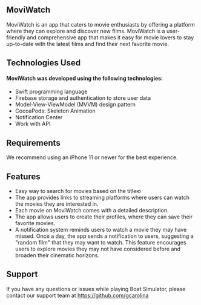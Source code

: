 ## MoviWatch
MoviWatch is an app that caters to movie enthusiasts by offering a platform where they can explore and discover new films. MoviWatch is a user-friendly and comprehensive app that makes it easy for movie lovers to stay up-to-date with the latest films and find their next favorite movie.

## Technologies Used
#### MoviWatch was developed using the following technologies:
- Swift programming language
- Firebase storage and authentication to store user data
- Model-View-ViewModel (MVVM) design pattern
- CocoaPods: Skeleton Animation
- Notification Center
- Work with API

## Requirements
We recommend using an iPhone 11 or newer for the best experience.

## Features
- Easy way to search for movies based on the titleю
- The app provides links to streaming platforms where users can watch the movies they are interested in.
- Each movie on MoviWatch comes with a detailed description.
- The app allows users to create their profiles, where they can save their favorite movies.
- A notification system reminds users to watch a movie they may have missed. Once a day, the app sends a notification to users, suggesting a "random film" that they may want to watch. This feature encourages users to explore movies they may not have considered before and broaden their cinematic horizons.

## Support
If you have any questions or issues while playing Boat Simulator, please contact our support team at https://github.com/gcarolina
